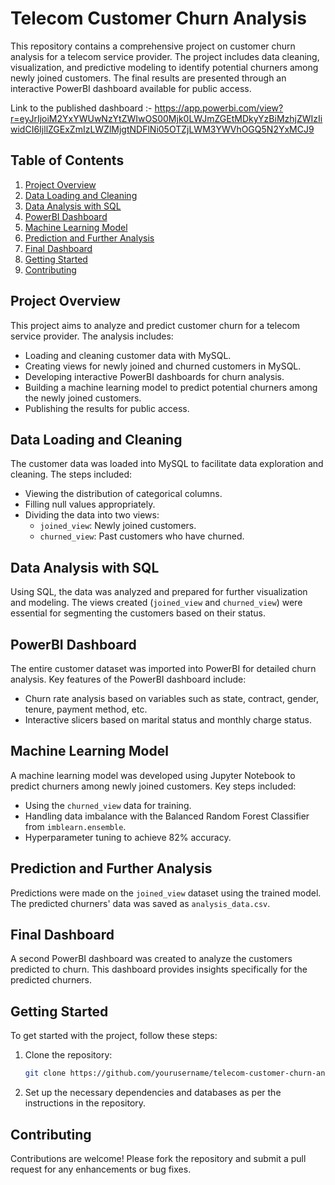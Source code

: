 # Telecom Customer Churn Analysis

This repository contains a comprehensive project on customer churn analysis for a telecom service provider. The project includes data cleaning, visualization, and predictive modeling to identify potential churners among newly joined customers. The final results are presented through an interactive PowerBI dashboard available for public access.

Link to the published dashboard :- https://app.powerbi.com/view?r=eyJrIjoiM2YxYWUwNzYtZWIwOS00Mjk0LWJmZGEtMDkyYzBiMzhjZWIzIiwidCI6IjllZGExZmIzLWZlMjgtNDFlNi05OTZjLWM3YWVhOGQ5N2YxMCJ9

## Table of Contents

1. [Project Overview](#project-overview)
2. [Data Loading and Cleaning](#data-loading-and-cleaning)
3. [Data Analysis with SQL](#data-analysis-with-sql)
4. [PowerBI Dashboard](#powerbi-dashboard)
5. [Machine Learning Model](#machine-learning-model)
6. [Prediction and Further Analysis](#prediction-and-further-analysis)
7. [Final Dashboard](#final-dashboard)
8. [Getting Started](#getting-started)
9. [Contributing](#contributing)

## Project Overview

This project aims to analyze and predict customer churn for a telecom service provider. The analysis includes:

- Loading and cleaning customer data with MySQL.
- Creating views for newly joined and churned customers in MySQL.
- Developing interactive PowerBI dashboards for churn analysis.
- Building a machine learning model to predict potential churners among the newly joined customers.
- Publishing the results for public access.

## Data Loading and Cleaning

The customer data was loaded into MySQL to facilitate data exploration and cleaning. The steps included:

- Viewing the distribution of categorical columns.
- Filling null values appropriately.
- Dividing the data into two views:
  - `joined_view`: Newly joined customers.
  - `churned_view`: Past customers who have churned.

## Data Analysis with SQL

Using SQL, the data was analyzed and prepared for further visualization and modeling. The views created (`joined_view` and `churned_view`) were essential for segmenting the customers based on their status.

## PowerBI Dashboard

The entire customer dataset was imported into PowerBI for detailed churn analysis. Key features of the PowerBI dashboard include:

- Churn rate analysis based on variables such as state, contract, gender, tenure, payment method, etc.
- Interactive slicers based on marital status and monthly charge status.

## Machine Learning Model

A machine learning model was developed using Jupyter Notebook to predict churners among newly joined customers. Key steps included:

- Using the `churned_view` data for training.
- Handling data imbalance with the Balanced Random Forest Classifier from `imblearn.ensemble`.
- Hyperparameter tuning to achieve 82% accuracy.

## Prediction and Further Analysis

Predictions were made on the `joined_view` dataset using the trained model. The predicted churners' data was saved as `analysis_data.csv`.

## Final Dashboard

A second PowerBI dashboard was created to analyze the customers predicted to churn. This dashboard provides insights specifically for the predicted churners.


## Getting Started

To get started with the project, follow these steps:

1. Clone the repository:
   ```sh
   git clone https://github.com/yourusername/telecom-customer-churn-analysis.git
   ```
2. Set up the necessary dependencies and databases as per the instructions in the repository.

## Contributing

Contributions are welcome! Please fork the repository and submit a pull request for any enhancements or bug fixes.
